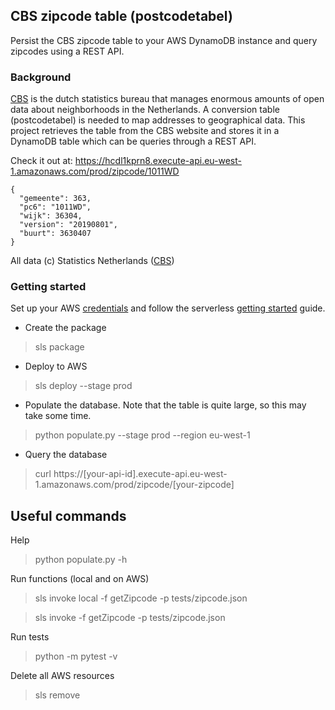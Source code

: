 ## CBS zipcode table (postcodetabel)

Persist the CBS zipcode table to your AWS DynamoDB instance and query zipcodes using a REST API. 

### Background
[CBS] is the dutch statistics bureau that manages enormous amounts of open data about neighborhoods in the Netherlands. 
A conversion table (postcodetabel) is needed to map addresses to geographical data. This project retrieves the table 
from the CBS website and stores it in a DynamoDB table which can be queries through a REST API. 

Check it out at: https://hcdl1kprn8.execute-api.eu-west-1.amazonaws.com/prod/zipcode/1011WD

    {
      "gemeente": 363,
      "pc6": "1011WD",
      "wijk": 36304,
      "version": "20190801",
      "buurt": 3630407
    }

All data (c) Statistics Netherlands ([CBS]) 

### Getting started
Set up your AWS [credentials] and follow the serverless [getting started] guide.

- Create the package
> sls package

- Deploy to AWS
> sls deploy --stage prod

- Populate the database. Note that the table is quite large, so this may take some time.
> python populate.py --stage prod --region eu-west-1

- Query the database
> curl https://[your-api-id].execute-api.eu-west-1.amazonaws.com/prod/zipcode/[your-zipcode]


## Useful commands

Help
> python populate.py -h

Run functions (local and on AWS)
> sls invoke local -f getZipcode -p tests/zipcode.json

> sls invoke -f getZipcode -p tests/zipcode.json


Run tests
> python -m pytest -v

Delete all AWS resources 
> sls remove


[CBS]: https://www.cbs.nl/en-gb
[getting started]: https://www.serverless.com/framework/docs/getting-started/
[credentials]: https://www.serverless.com/framework/docs/providers/aws/guide/credentials/